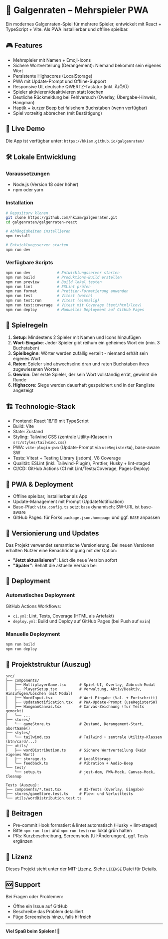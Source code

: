 # 🎯 Galgenraten – Mehrspieler PWA

Ein modernes Galgenraten-Spiel für mehrere Spieler, entwickelt mit React + TypeScript + Vite. Als PWA installierbar und offline spielbar.

## 🎮 Features

- Mehrspieler mit Namen + Emoji-Icons
- Sichere Wortverteilung (Derangement): Niemand bekommt sein eigenes Wort
- Persistente Highscores (LocalStorage)
- PWA mit Update-Prompt und Offline-Support
- Responsive UI, deutsche QWERTZ-Tastatur (inkl. Ä/Ö/Ü)
- Spieler aktivieren/deaktivieren statt löschen
- Deutliche Rückmeldung bei Fehlversuch (Overlay, Übergabe-Hinweis, Hangman)
- Haptik + kurzer Beep bei falschem Buchstaben (wenn verfügbar)
- Spiel vorzeitig abbrechen (mit Bestätigung)

## 🚀 Live Demo

Die App ist verfügbar unter: `https://hkiam.github.io/galgenraten/`

## 🛠️ Lokale Entwicklung

### Voraussetzungen

- Node.js (Version 18 oder höher)
- npm oder yarn

### Installation

```bash
# Repository klonen
git clone https://github.com/hkiam/galgenraten.git
cd galgenraten/galgenraten-react

# Abhängigkeiten installieren
npm install

# Entwicklungsserver starten
npm run dev
```

### Verfügbare Scripts

```bash
npm run dev            # Entwicklungsserver starten
npm run build          # Produktions-Build erstellen
npm run preview        # Build lokal testen
npm run lint           # ESLint prüfen
npm run format         # Prettier-Formatierung anwenden
npm run test           # Vitest (watch)
npm run test:run       # Vitest (einmalig)
npm run test:coverage  # Vitest mit Coverage (text/html/lcov)
npm run deploy         # Manuelles Deployment auf GitHub Pages
```

## 🎯 Spielregeln

1. **Setup**: Mindestens 2 Spieler mit Namen und Icons hinzufügen
2. **Wort-Eingabe**: Jeder Spieler gibt reihum ein geheimes Wort ein (min. 3 Buchstaben)
3. **Spielbeginn**: Wörter werden zufällig verteilt - niemand erhält sein eigenes Wort
4. **Raten**: Spieler sind abwechselnd dran und raten Buchstaben ihres zugewiesenen Wortes
5. **Gewinn**: Der erste Spieler, der sein Wort vollständig errät, gewinnt die Runde
6. **Highscore**: Siege werden dauerhaft gespeichert und in der Rangliste angezeigt

## 🏗️ Technologie-Stack

- Frontend: React 18/19 mit TypeScript
- Build: Vite
- State: Zustand
- Styling: Tailwind CSS (zentrale Utility-Klassen in `src/styles/tailwind.css`)
- PWA: `vite-plugin-pwa` (Update-Prompt via `useRegisterSW`), base-aware SW
- Tests: Vitest + Testing Library (jsdom), V8 Coverage
- Qualität: ESLint (inkl. Tailwind-Plugin), Prettier, Husky + lint-staged
- CI/CD: GitHub Actions (CI mit Lint/Tests/Coverage, Pages-Deploy)

## 📱 PWA & Deployment

- Offline spielbar, installierbar als App
- Update-Management mit Prompt (UpdateNotification)
- Base-Pfad: `vite.config.ts` setzt `base` dynamisch; SW-URL ist base-aware
- GitHub Pages: für Forks `package.json.homepage` und ggf. `BASE` anpassen

## 🔄 Versionierung und Updates

Das Projekt verwendet semantische Versionierung. Bei neuen Versionen erhalten Nutzer eine Benachrichtigung mit der Option:

- **"Jetzt aktualisieren"**: Lädt die neue Version sofort
- **"Später"**: Behält die aktuelle Version bei

## 🚢 Deployment

### Automatisches Deployment

GitHub Actions Workflows:

- `ci.yml`: Lint, Tests, Coverage (HTML als Artefakt)
- `deploy.yml`: Build und Deploy auf GitHub Pages (bei Push auf `main`)

### Manuelle Deployment

```bash
npm run build
npm run deploy
```

## 📂 Projektstruktur (Auszug)

```
src/
├── components/
│   ├── MultiplayerGame.tsx      # Spiel-UI, Overlay, Abbruch-Modal
│   ├── PlayerSetup.tsx          # Verwaltung, Aktiv/Deaktiv, Hinzufügen/Löschen (mit Modal)
│   ├── WordInput.tsx            # Wort-Eingabe (Val. + Fortschritt)
│   ├── UpdateNotification.tsx   # PWA-Update-Prompt (useRegisterSW)
│   ├── HangmanCanvas.tsx        # Canvas-Zeichnung (für Tests gemockt)
│   └── ...
├── stores/
│   └── gameStore.ts             # Zustand, Derangement-Start, abortGame()
├── styles/
│   └── tailwind.css             # Tailwind + zentrale Utility-Klassen (btn/card/...)
├── utils/
│   ├── wordDistribution.ts      # Sichere Wortverteilung (kein eigenes Wort)
│   ├── storage.ts               # LocalStorage
│   └── feedback.ts              # Vibration + Audio-Beep
└── test/
    └── setup.ts                 # jest-dom, PWA-Mock, Canvas-Mock, Cleanup

Tests (Auszug):
├── components/*.test.tsx        # UI-Tests (Overlay, Eingabe)
├── stores/gameStore.test.ts     # Flow- und Verlusttests
└── utils/wordDistribution.test.ts
```

## 🤝 Beitragen

- Pre-commit Hook formatiert & lintet automatisch (Husky + lint-staged)
- Bitte `npm run lint` und `npm run test:run` lokal grün halten
- PRs: Kurzbeschreibung, Screenshots (UI-Änderungen), ggf. Tests ergänzen

## 📄 Lizenz

Dieses Projekt steht unter der MIT-Lizenz. Siehe `LICENSE` Datei für Details.

## 🆘 Support

Bei Fragen oder Problemen:

- Öffne ein Issue auf GitHub
- Beschreibe das Problem detailliert
- Füge Screenshots hinzu, falls hilfreich

---

**Viel Spaß beim Spielen! 🎉**
